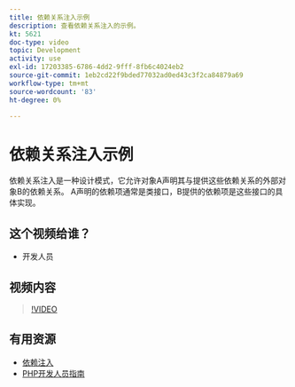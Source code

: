 ```yaml
---
title: 依赖关系注入示例
description: 查看依赖关系注入的示例。
kt: 5621
doc-type: video
topic: Development
activity: use
exl-id: 17203385-6786-4dd2-9fff-8fb6c4024eb2
source-git-commit: 1eb2cd22f9bded77032ad0ed43c3f2ca84879a69
workflow-type: tm+mt
source-wordcount: '83'
ht-degree: 0%

---
```


# 依赖关系注入示例

依赖关系注入是一种设计模式，它允许对象A声明其与提供这些依赖关系的外部对象B的依赖关系。 A声明的依赖项通常是类接口，B提供的依赖项是这些接口的具体实现。

## 这个视频给谁？

- 开发人员

## 视频内容

>[!VIDEO](https://video.tv.adobe.com/v/35799?quality=12&learn=on)

## 有用资源

- [依赖注入](https://devdocs.magento.com/guides/v2.4/extension-dev-guide/depend-inj.html)
- [PHP开发人员指南](https://devdocs.magento.com/guides/v2.4/extension-dev-guide/bk-extension-dev-guide.html)
